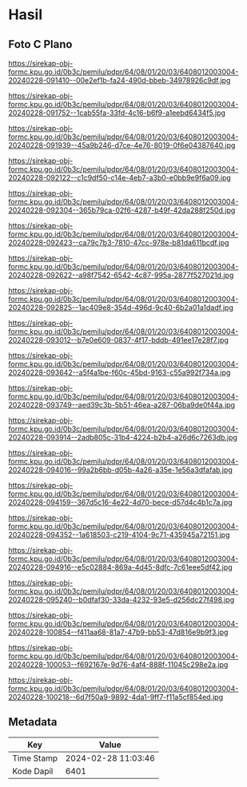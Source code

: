 # Hasil

## Foto C Plano

https://sirekap-obj-formc.kpu.go.id/0b3c/pemilu/pdpr/64/08/01/20/03/6408012003004-20240228-091410--00e2ef1b-fa24-490d-bbeb-34978926c9df.jpg

https://sirekap-obj-formc.kpu.go.id/0b3c/pemilu/pdpr/64/08/01/20/03/6408012003004-20240228-091752--1cab55fa-33fd-4c16-b6f9-a1eebd6434f5.jpg

https://sirekap-obj-formc.kpu.go.id/0b3c/pemilu/pdpr/64/08/01/20/03/6408012003004-20240228-091939--45a9b246-d7ce-4e76-8019-0f6e04387640.jpg

https://sirekap-obj-formc.kpu.go.id/0b3c/pemilu/pdpr/64/08/01/20/03/6408012003004-20240228-092122--c1c9df50-c14e-4eb7-a3b0-e0bb9e9f6a09.jpg

https://sirekap-obj-formc.kpu.go.id/0b3c/pemilu/pdpr/64/08/01/20/03/6408012003004-20240228-092304--365b79ca-02f6-4287-b49f-42da288f250d.jpg

https://sirekap-obj-formc.kpu.go.id/0b3c/pemilu/pdpr/64/08/01/20/03/6408012003004-20240228-092423--ca79c7b3-7810-47cc-978e-b81da611bcdf.jpg

https://sirekap-obj-formc.kpu.go.id/0b3c/pemilu/pdpr/64/08/01/20/03/6408012003004-20240228-092622--a98f7542-6542-4c87-995a-2877f527021d.jpg

https://sirekap-obj-formc.kpu.go.id/0b3c/pemilu/pdpr/64/08/01/20/03/6408012003004-20240228-092825--1ac409e8-354d-496d-9c40-6b2a01a1dadf.jpg

https://sirekap-obj-formc.kpu.go.id/0b3c/pemilu/pdpr/64/08/01/20/03/6408012003004-20240228-093012--b7e0e609-0837-4f17-bddb-491ee17e28f7.jpg

https://sirekap-obj-formc.kpu.go.id/0b3c/pemilu/pdpr/64/08/01/20/03/6408012003004-20240228-093642--a5f4a1be-f60c-45bd-9163-c55a992f734a.jpg

https://sirekap-obj-formc.kpu.go.id/0b3c/pemilu/pdpr/64/08/01/20/03/6408012003004-20240228-093749--aed39c3b-5b51-46ea-a287-06ba9de0f44a.jpg

https://sirekap-obj-formc.kpu.go.id/0b3c/pemilu/pdpr/64/08/01/20/03/6408012003004-20240228-093914--2adb805c-31b4-4224-b2b4-a26d6c7263db.jpg

https://sirekap-obj-formc.kpu.go.id/0b3c/pemilu/pdpr/64/08/01/20/03/6408012003004-20240228-094016--99a2b6bb-d05b-4a26-a35e-1e56a3dfafab.jpg

https://sirekap-obj-formc.kpu.go.id/0b3c/pemilu/pdpr/64/08/01/20/03/6408012003004-20240228-094159--367d5c16-4e22-4d70-bece-d57d4c4b1c7a.jpg

https://sirekap-obj-formc.kpu.go.id/0b3c/pemilu/pdpr/64/08/01/20/03/6408012003004-20240228-094352--1a618503-c219-4104-9c71-435945a72151.jpg

https://sirekap-obj-formc.kpu.go.id/0b3c/pemilu/pdpr/64/08/01/20/03/6408012003004-20240228-094916--e5c02884-869a-4d45-8dfc-7c61eee5df42.jpg

https://sirekap-obj-formc.kpu.go.id/0b3c/pemilu/pdpr/64/08/01/20/03/6408012003004-20240228-095240--b0dfaf30-33da-4232-93e5-d256dc27f498.jpg

https://sirekap-obj-formc.kpu.go.id/0b3c/pemilu/pdpr/64/08/01/20/03/6408012003004-20240228-100854--f411aa68-81a7-47b9-bb53-47d816e9b9f3.jpg

https://sirekap-obj-formc.kpu.go.id/0b3c/pemilu/pdpr/64/08/01/20/03/6408012003004-20240228-100053--f692167e-9d76-4af4-888f-11045c298e2a.jpg

https://sirekap-obj-formc.kpu.go.id/0b3c/pemilu/pdpr/64/08/01/20/03/6408012003004-20240228-100218--6d7f50a9-9892-4da1-9ff7-f11a5cf854ed.jpg


## Metadata

| Key        | Value               |
| ---------- | ------------------- |
| Time Stamp | 2024-02-28 11:03:46 |
| Kode Dapil | 6401                |



